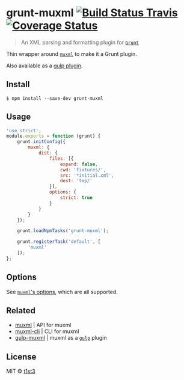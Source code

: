 # grunt-muxml [![Build Status Travis](https://travis-ci.org/t1st3/grunt-muxml.svg?branch=master)](https://travis-ci.org/t1st3/grunt-muxml) [![Coverage Status](https://codecov.io/gh/t1st3/grunt-muxml/badge.svg?branch=master)](https://codecov.io/gh/t1st3/grunt-muxml?branch=master)

> An XML parsing and formatting plugin for [`Grunt`](http://gruntjs.com/)

Thin wrapper around [`muxml`](https://github.com/t1st3/muxml) to make it a Grunt plugin.

Also available as a [gulp plugin](https://github.com/t1st3/gulp-muxml).


## Install

```
$ npm install --save-dev grunt-muxml
```


## Usage

```js
'use strict';
module.exports = function (grunt) {
	grunt.initConfig({
		muxml: {
			dist: {
				files: [{
					expand: false,
					cwd: 'fixtures/',
					src: '*initial.xml',
					dest: 'tmp/'
				}],
				options: {
					strict: true
				}
			}
		}
	});

	grunt.loadNpmTasks('grunt-muxml');

	grunt.registerTask('default', [
		'muxml'
	]);
};
```


## Options

See [`muxml`'s options](https://github.com/t1st3/muxml#options), which are all supported.


## Related

* [muxml](https://github.com/t1st3/muxml) | API for muxml
* [muxml-cli](https://github.com/t1st3/muxml-cli) | CLI for muxml
* [gulp-muxml](https://github.com/t1st3/gulp-muxml) | muxml as a [`gulp`](http://gulpjs.com/) plugin


## License

MIT © [t1st3](https://t1st3.com)

